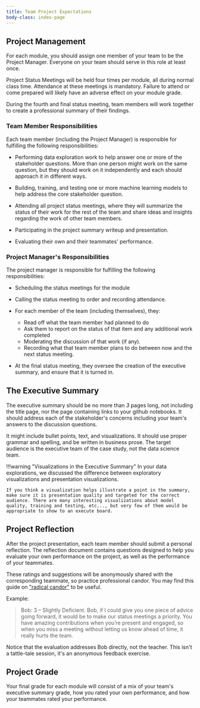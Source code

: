 ```yaml
---
title: Team Project Expectations
body-class: index-page
---
```


## Project Management

For each module, you should assign one member of your team to be the Project Manager. Everyone on your team should serve in this role at least once.

Project Status Meetings will be held four times per module, all during normal class time. Attendance at these meetings is mandatory. Failure to attend or come prepared will likely have an adverse effect on your module grade.

During the fourth and final status meeting, team members will work together to create a professional summary of their findings.

### Team Member Responsibilities

Each team member (including the Project Manager) is responsible for fulfilling the following responsibilities:

* Performing data exploration work to help answer one or more of the stakeholder questions. More than one person might work on the same question, but they should work on it independently and each should approach it in different ways.

* Building, training, and testing one or more machine learning models to help address the core stakeholder question. 

* Attending all project status meetings, where they will summarize the status of their work for the rest of the team and share ideas and insights regarding the work of other team members.

* Participating in the project summary writeup and presentation.

* Evaluating their own and their teammates' performance.

### Project Manager's Responsibilities

The project manager is responsible for fulfilling the following responsibilities:

+ Scheduling the status meetings for the module

+ Calling the status meeting to order and recording attendance.

+ For each member of the team (including themselves), they:
	+ Read off what the team member had planned to do 
	+ Ask them to report on the status of that item and any additional work completed
	+ Moderating the discussion of that work (if any).
	+ Recording what that team member plans to do between now and the next status meeting.

+ At the final status meeting, they oversee the creation of the executive summary, and ensure that it is turned in.


## The Executive Summary

The executive summary should be no more than *3* pages long, not including the title page, nor the page containing links to your github notebooks. It should address each of the stakeholder's concerns including your team's answers to the discussion questions.

It might include bullet points, text, and visualizations. It should use proper grammar and spelling, and be written in business prose. The target audience is the executive team of the case study, not the data science team.

!!!warning "Visualizations in the Executive Summary"
	In your data explorations, we discussed the difference between exploratory visualizations and presentation visualizations. 

 	If you think a visualization helps illustrate a point in the summary, make sure it is presentation quality and targeted for the correct audience. There are many interesting visualizations about model quality, training and testing, etc..., but very few of them would be appropriate to show to an execute board.


## Project Reflection

After the project presentation, each team member should submit a personal reflection. The reflection document contains questions designed to help you evaluate your own performance on the project, as well as the performance of your teammates.

These ratings and suggestions will be anonymously shared with the corresponding teammate, so practice professional candor. You may find this guide on ["radical candor"](https://firstround.com/review/radical-candor-the-surprising-secret-to-being-a-good-boss/) to be useful.

Example:

> Bob: 3 – Slightly Deficient. Bob, if I could give you one piece of advice going forward, it would be to make our status meetings a priority. You have amazing contributions when you’re present and engaged, so when you miss a meeting without letting us know ahead of time, it really hurts the team.

Notice that the evaluation addresses Bob directly, not the teacher. This isn't a tattle-tale session, it's an anonymous feedback exercise.

## Project Grade

Your final grade for each module will consist of a mix of your team's executive summary grade, how you rated your own performance, and how your teammates rated your performance.



